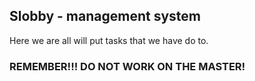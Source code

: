 ## Slobby - management system

Here we are all will put tasks that we have do to.


### REMEMBER!!! DO NOT WORK ON THE MASTER!